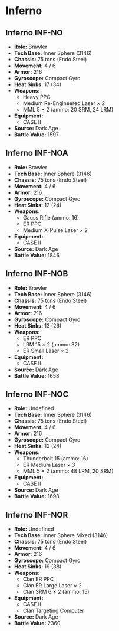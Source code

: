 # Inferno
## Inferno INF-NO
- **Role:** Brawler
- **Tech Base:** Inner Sphere (3146)
- **Chassis:** 75 tons (Endo Steel)
- **Movement:** 4 / 6
- **Armor:** 216
- **Gyroscope:** Compact Gyro
- **Heat Sinks:** 17 (34)
- **Weapons:**
  - Heavy PPC
  - Medium Re-Engineered Laser × 2
  - MML 5 × 2 (ammo: 20 SRM, 24 LRM)
- **Equipment:**
  - CASE II
- **Source:** Dark Age
- **Battle Value:** 1597

## Inferno INF-NOA
- **Role:** Brawler
- **Tech Base:** Inner Sphere (3146)
- **Chassis:** 75 tons (Endo Steel)
- **Movement:** 4 / 6
- **Armor:** 216
- **Gyroscope:** Compact Gyro
- **Heat Sinks:** 12 (24)
- **Weapons:**
  - Gauss Rifle (ammo: 16)
  - ER PPC
  - Medium X-Pulse Laser × 2
- **Equipment:**
  - CASE II
- **Source:** Dark Age
- **Battle Value:** 1846

## Inferno INF-NOB
- **Role:** Brawler
- **Tech Base:** Inner Sphere (3146)
- **Chassis:** 75 tons (Endo Steel)
- **Movement:** 4 / 6
- **Armor:** 216
- **Gyroscope:** Compact Gyro
- **Heat Sinks:** 13 (26)
- **Weapons:**
  - ER PPC
  - LRM 15 × 2 (ammo: 32)
  - ER Small Laser × 2
- **Equipment:**
  - CASE II
- **Source:** Dark Age
- **Battle Value:** 1658

## Inferno INF-NOC
- **Role:** Undefined
- **Tech Base:** Inner Sphere (3146)
- **Chassis:** 75 tons (Endo Steel)
- **Movement:** 4 / 6
- **Armor:** 216
- **Gyroscope:** Compact Gyro
- **Heat Sinks:** 12 (24)
- **Weapons:**
  - Thunderbolt 15 (ammo: 16)
  - ER Medium Laser × 3
  - MML 5 × 2 (ammo: 48 LRM, 20 SRM)
- **Equipment:**
  - CASE II
- **Source:** Dark Age
- **Battle Value:** 1698

## Inferno INF-NOR
- **Role:** Undefined
- **Tech Base:** Inner Sphere Mixed (3146)
- **Chassis:** 75 tons (Endo Steel)
- **Movement:** 4 / 6
- **Armor:** 216
- **Gyroscope:** Compact Gyro
- **Heat Sinks:** 19 (38)
- **Weapons:**
  - Clan ER PPC
  - Clan ER Large Laser × 2
  - Clan SRM 6 × 2 (ammo: 15)
- **Equipment:**
  - CASE II
  - Clan Targeting Computer
- **Source:** Dark Age
- **Battle Value:** 2360

